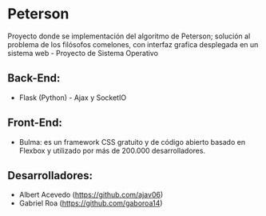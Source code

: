 # Peterson
Proyecto donde se implementación del algoritmo de Peterson; solución al problema de los filósofos comelones, con interfaz grafica desplegada en un sistema web - Proyecto de Sistema Operativo

## Back-End:
* Flask (Python) - Ajax y SocketIO

## Front-End:
* Bulma: es un framework CSS gratuito y de código abierto basado en Flexbox y utilizado por más de 200.000 desarrolladores.

## Desarrolladores:
* Albert Acevedo (https://github.com/ajav06)
* Gabriel Roa (https://github.com/gaboroa14)
